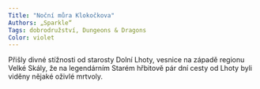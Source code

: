 ```yaml
---
Title: "Noční můra Klokočkova"
Authors: „Sparkle“
Tags: dobrodružství, Dungeons & Dragons
Color: violet
---
```

Přišly divné stížnosti od starosty Dolní
Lhoty, vesnice na západě regionu Velké
Skály, že na legendárním Starém hřbitově
pár dní cesty od Lhoty byli viděny
nějaké oživlé mrtvoly.
